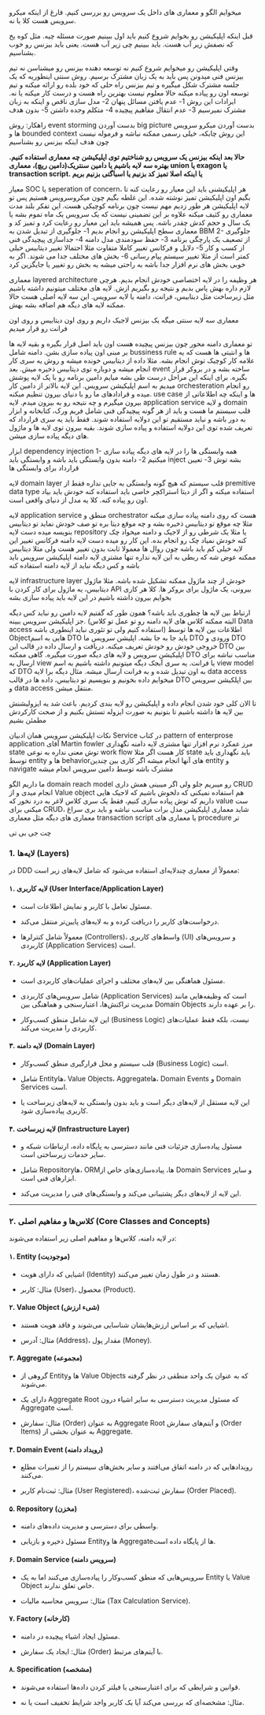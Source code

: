میخوایم الگو و معماری های داخل یک سرویس رو بررسی کنیم. فارغ از اینکه میکرو سرویس هست کلا یا نه. 

قبل اینکه اپلیکیشن رو بخوایم شروع کنیم باید اول ببینیم صورت مسئله چیه. مثل کوه یخ که نصفش زیر آب هست. باید ببینیم چی زیر آب هست. یعنی باید بیزنس رو خوب بشناسیم. 

وقتی اپلیکیشن رو میخوایم شروع کنیم نه توسعه دهنده بیزنس رو میشناسن نه تیم بیزنس فنی میدونن پس باید به یک زبان مشترک برسیم. 
روش سنتی اینطوریه که یک جلسه مشترک شکل میگیره و تیم بیزنس راه حلی که خود بلده رو ارائه میکنه و تیم توسعه اون رو پیاده میکنه حالا معلوم نیست بهترین راه هست و درست کار میکنه یا نه. 
ایرادات این روش
1- عدم یافتن مسائل پنهان
2- مدل سازی ناقص و اینکه به زبان مشترک نمیرسیم 
3- عدم انتقال مفاهیم پیچیده
4- متکلم وجده داشتن
5- بدون هدف

راهکار:
روش event storming
بدست آوردن big picture
بدست آوردن میکرو سرویس ها و bounded context 
این روش چابکه، خیلی رسمی ممکنه نباشه و فرموله نیست چون هدف اینکه بیزنس رو بشناسیم 

**حالا بعد اینکه بیزنس یک سرویس رو شناختیم توی اپلیکیشن چه معماری استفاده کنیم. بهتره سه لایه باشیم یا دامین سنتریک(دامین ریچ)، معماری union یا exagon یا transaction script. یا اینکه اصلا تمیز کد بزنیم یا اسباگتی بزنیم بریم**


معیار SOC یا seperation of concern، هر اپلیکیشنی باید این معیار رو رعایت کنه تا بگیم اون اپلیکیشن تمیز نوشته شده. این غلطه بگیم چون میکروسرویس هستیم پس تو لایه اپلیکیشن هر طور زدیم مهم نیست چون برنامه کوچیکی هست. این تفکر بلند مدت معماری رو کثیف میکنه علاوه بر این تضمینی نیست که یک سرویس یک ماه تموم بشه یا یک سال و حجم کدش چقدر باشه. پس همیشه باید این معیار رو رعایت کرد و تمیز کد و معماری سطح اپلیکیشن رو انجام بدیم
1- جلوگیری از تبدیل شدن به BBM
2- جلوگیری از تصعیف یک پارچگی برنامه
3- حفظ سودمندی مدل دامنه
4- جداسازی پیچیدگی فنی از کسب و کار
5- دلایل و فرکانس تغییر کاملا متفاوت مثلا احتمالا تغییر دیتابیس خیلی کمتر است از مثلا تغییر سیستم پیام رسانی
6- بخش های مختلف جدا می شوند. اگر به خوبی بخش های نرم افزار جدا باشه به راحتی میشه یه بخش رو تغییر یا جایگزین کرد


معماری layered architecture
هر وظیفه را در لایه اختصاصی خودش انجام بدیم. هرچی لازم داره بهش پاس بدیم و نتیجه رو بگیریم ازش. لایه های مختلف میتونیم داشته باشیم مثل زیرساخت مثل دیتابیس، فرانت، دامنه یا لایه سرویس. این سه لایه اصلی هست حالا ممکنه لایه های دیگه هم اضافه بشه بهش. 

معماری سه لایه سنتی میگه یک بیزنس لاجیک داریم و روی اون دیتابیس و روی اون فرانت رو قرار میدیم 

تو معماری دامنه محور چون بیزنس پیچیده هست اون باید اصل قرار بگیره و بقیه لایه ها بر مبنی اون پیاده سازی بشن. دامنه شامل bussiness rule ها و انتیتی ها هست که یه علامه کار کوچیک توش انجام بشه. مثلا داده از دیتابیس خونده میشه و روش یه سری کار انجام میشه و دوباره توی دیتابیس ذخیره میش. بعد event ساخته بشه و در بروکر قرار بگیره. 
برای اینکه این مراحل درست طی بشه میایم دامین برنامه رو با یک لایه پوشش میدیم به اسم اپلیکیشن سرویس. این لایه بالاتر از دامین کار orchesteration رو انجام میده و قرادادهای ما رو با دنیای بیرون تنظیم میکنه. use case ها و اینکه چه اطلاعاتی از بیرون میگیرم و چه نتیجه رو به بیرون میدم. 
لایه application service و لایه domain قلب سیستم ما هست و باید از هر گونه پیچیدگی فنی شامل فریم ورک، کتابخانه و ابزار به دور باشه و نباید مستقیم تو این دولایه استفاده شوند. فقط باید یه سری قرارداد که تعریف شده توی این دولایه استفاده و پیاده سازی شوند. بقیه بیرون توی لایه ها و ماژول های دیگه پیاده سازی میشن. 

ابزار dependency injection 
1- همه وابستگی ها را در لایه های دیگه پیاده سازی میکنیم
2- دامنه بدون وابستگی باید باشه و وابستگی باید inject بشه توش
3- تعیین قرارداد برای وابستگی ها 


لایه domain layer
قلب سیستم که هیچ گونه وابستگی به جایی نداره
فقط از premitive data type استفاده میکنه و اگر از دیتا استراکچر خاصی باید استفاده کنه خودش باید بیاد اون رو پیاده کنه. کلا یه مدل از دنیای واقعی است. 

لایه application service
منطق و orchestrator هست که روی دامنه پیاده سازی میکنه
مثلا چه موقع تو دیتابیس ذخیره بشه و چه موقع دیتا بره تو صف
خودش نماید تو دیتابیس بنویسه میده دست لایه repository 
یا مثلا یک شرطی رو از لاجیک و دامنه میخواد چک کنه خودش نمیاد چک رو انجام بده. این کار رو میده دست لایه دامنه
فرکانس تغییر این لایه خیلی کم باید باشه چون روال ها معمولا ثابت بدون تغییر هست ولی مثلا دیتابیس ممکنه عوض شه که ربطی به این لایه نداره 
تنها مشتری لایه دامنه اپلیکیشن سرویس باید باشه و کس دیگه نباید از لایه دامنه استفاده کنه 

 
لایه infrastructure layer
خودش از چند ماژول ممکنه تشکیل شده باشه. مثلا ماژول دیتابیس، یه ماژول برای کار کردن با API بیرونی، یک ماژول برای بروکر ها. کلا هر کاری بخوایم بیرون داشته باشیم در این لایه باید پیاده سازی بشه

ارتباط بین لایه ها چطوری باید باشه؟
همون طور که گفتیم لایه دامین رو نباید کس دیگه جز اپلیکیشن سرویس ببینه. (البته ممکنه کلاس های لایه دامنه رو تو عمل تو کلاس Data access استفاده کنیم ولی تو تئوری نباید اینطوری باشه)
اطلاعات بین لایه ها توسط Objectهایی به اسم DTO باید جا به جا بشه. 
اپلیشن سرویس ما DTO ورودی و  DTO خروجی خودش رو خودش تعریف میکنه. دریافت و ارسال داده در قالب این  DTO بین اپلیکیشن سرویس و لایه های دیگه صورت میگیره. 
گاهی ممکنه  DTO مناسب نباشه برای ارسال به view یا فرانت. یه سری آبجک دیگه میتونیم داشته باشیم به اسم view model که  DTO به اون تبدیل شده و به فرانت ارسال میشه. مثال دیگه برا لایه data access میخوایم داده بخونیم و بنویسیم تو دیتابیس، داده ها در قالب  DTO بین اپلکیشن سرویس و data access منتقل میشن. 


تا الان کلی خود شدن انجام داده و اپلیکیشن رو لایه بندی کردیم. باعث شد یه ایزولیشنش بین لایه ها داشته باشیم تا بتونیم به صورت ایزوله تستش بکنیم و از صحت کارکردش مطمئن بشیم 

نکات اپلیکیشن سرویس
همان ادبیان Service در کتاب pattern of enterprose application آقای Martin fowler
مرز عمکرد نرم افزار
تنها مشتری لایه دامنه
نگهداری state توش معنی نداره
به نوعی work flow کار هست
اگر مثلا state باید نگهداری باید توسط entity ها و behaviorهای آنها انجام میشه
اگر کاری بین چندین entity و navigate  مشترک باشه توسط دامین سرویس انجام میشه

ما داریم الگو domain reach model رو میبریم جلو ولی 
اگر میبینی همش داری CRUD انجام میدی و از Value object هم استفاده نمیکنی که دلخوش باشیم که لاجیک هایی داریم که توش پیاده سازی کنیم، فقط یک سری کلاس لاغر به درد نخور که value ست میکنی برای CRUD، شاید معماری اپلیکیشن مدل برات مناسب نباشه و باید بری سراغ معماری های دیگه مثل معماری transaction script یا معماری های procedure تر





چت جی بی تی
### 1. **لایه‌ها (Layers)**

در DDD معمولاً از معماری چندلایه‌ای استفاده می‌شود که شامل لایه‌های زیر است:

#### ۱. **لایه کاربری (User Interface/Application Layer)**

- مسئول تعامل با کاربر و نمایش اطلاعات است.
    
- درخواست‌های کاربر را دریافت کرده و به لایه‌های پایین‌تر منتقل می‌کند.
    
- معمولاً شامل کنترلرها (Controllers)، واسط‌های کاربری (UI) و سرویس‌های کاربردی (Application Services) است.
    

#### ۲. **لایه کاربرد (Application Layer)**

- مسئول هماهنگی بین لایه‌های مختلف و اجرای عملیات‌های کاربردی است.
    
- شامل سرویس‌های کاربردی (Application Services) است که وظیفه‌هایی مانند مدیریت تراکنش‌ها، اعتبارسنجی و هماهنگی بین Domain Objects را بر عهده دارند.
    
- این لایه شامل منطق کسب‌وکار (Business Logic) نیست، بلکه فقط عملیات‌های کاربردی را مدیریت می‌کند.
    

#### ۳. **لایه دامنه (Domain Layer)**

- قلب سیستم و محل قرارگیری منطق کسب‌وکار (Business Logic) است.
    
- شامل Entityها، Value Objects، Aggregateها، Domain Events و Domain Services است.
    
- این لایه مستقل از لایه‌های دیگر است و باید بدون وابستگی به لایه‌های زیرساخت یا کاربری پیاده‌سازی شود.
    

#### ۴. **لایه زیرساخت (Infrastructure Layer)**

- مسئول پیاده‌سازی جزئیات فنی مانند دسترسی به پایگاه داده، ارتباطات شبکه و سایر خدمات زیرساختی است.
    
- شامل Repositoryها، ORMها، پیاده‌سازی‌های خاص از Domain Services و سایر ابزارهای فنی است.
    
- این لایه از لایه‌های دیگر پشتیبانی می‌کند و وابستگی‌های فنی را مدیریت می‌کند.
    

---

### ۲. **کلاس‌ها و مفاهیم اصلی (Core Classes and Concepts)**

در لایه دامنه، کلاس‌ها و مفاهیم اصلی زیر استفاده می‌شوند:

#### ۱. **Entity (موجودیت)**

- اشیایی که دارای هویت (Identity) هستند و در طول زمان تغییر می‌کنند.
    
- مثال: کاربر (User)، محصول (Product).
    

#### ۲. **Value Object (شیء ارزش)**

- اشیایی که بر اساس ارزش‌هایشان شناسایی می‌شوند و فاقد هویت هستند.
    
- مثال: آدرس (Address)، مقدار پول (Money).
    

#### ۳. **Aggregate (مجموعه)**

- گروهی از Entityها و Value Objects که به عنوان یک واحد منطقی در نظر گرفته می‌شوند.
    
- دارای یک Aggregate Root که مسئول مدیریت دسترسی به سایر اشیاء درون Aggregate است.
    
- مثال: سفارش (Order) به عنوان Aggregate Root و آیتم‌های سفارش (Order Items) به عنوان بخشی از Aggregate.
    

#### ۴. **Domain Event (رویداد دامنه)**

- رویدادهایی که در دامنه اتفاق می‌افتند و سایر بخش‌های سیستم را از تغییرات مطلع می‌کنند.
    
- مثال: ثبت‌نام کاربر (User Registered)، سفارش ثبت‌شده (Order Placed).
    

#### ۵. **Repository (مخزن)**

- واسطی برای دسترسی و مدیریت داده‌های دامنه.
    
- مسئول ذخیره و بازیابی Entityها و Aggregateها از پایگاه داده است.
    

#### ۶. **Domain Service (سرویس دامنه)**

- سرویس‌هایی که منطق کسب‌وکار را پیاده‌سازی می‌کنند اما به یک Entity یا Value Object خاص تعلق ندارند.
    
- مثال: سرویس محاسبه مالیات (Tax Calculation Service).
    

#### ۷. **Factory (کارخانه)**

- مسئول ایجاد اشیاء پیچیده در دامنه.
    
- مثال: ایجاد یک سفارش (Order) با آیتم‌های مرتبط.
    

#### ۸. **Specification (مشخصه)**

- قوانین و شرایطی که برای اعتبارسنجی یا فیلتر کردن داده‌ها استفاده می‌شوند.
    
- مثال: مشخصه‌ای که بررسی می‌کند آیا یک کاربر واجد شرایط تخفیف است یا نه.
